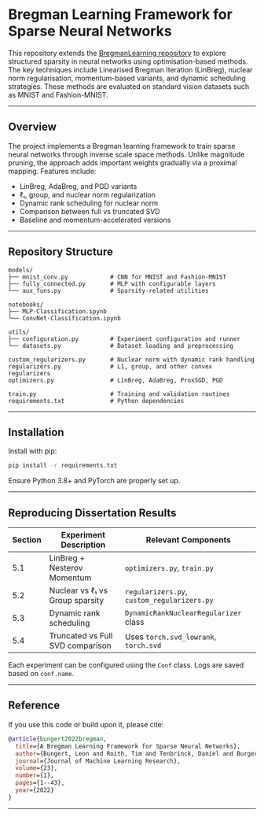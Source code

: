 # Bregman Learning Framework for Sparse Neural Networks

This repository extends the [BregmanLearning repository](https://github.com/TimRoith/BregmanLearning) to explore structured sparsity in neural networks using optimisation-based methods. The key techniques include Linearised Bregman Iteration (LinBreg), nuclear norm regularisation, momentum-based variants, and dynamic scheduling strategies. These methods are evaluated on standard vision datasets such as MNIST and Fashion-MNIST.

---

##  Overview

The project implements a Bregman learning framework to train sparse neural networks through inverse scale space methods. Unlike magnitude pruning, the approach adds important weights gradually via a proximal mapping. Features include:

- LinBreg, AdaBreg, and PGD variants
- ℓ₁, group, and nuclear norm regularization
- Dynamic rank scheduling for nuclear norm
- Comparison between full vs truncated SVD
- Baseline and momentum-accelerated versions

---

## Repository Structure

```
models/
├── mnist_conv.py            # CNN for MNIST and Fashion-MNIST
├── fully_connected.py       # MLP with configurable layers
└── aux_funs.py              # Sparsity-related utilities

notebooks/
├── MLP-Classification.ipynb
└── ConvNet-Classification.ipynb

utils/
├── configuration.py         # Experiment configuration and runner
└── datasets.py              # Dataset loading and preprocessing

custom_regularizers.py       # Nuclear norm with dynamic rank handling
regularizers.py              # L1, group, and other convex regularizers
optimizers.py                # LinBreg, AdaBreg, ProxSGD, PGD

train.py                     # Training and validation routines
requirements.txt             # Python dependencies
```

---

## Installation

Install with pip:

```bash
pip install -r requirements.txt
```

Ensure Python 3.8+ and PyTorch are properly set up.

---



## Reproducing Dissertation Results

| Section | Experiment Description                          | Relevant Components                     |
|---------|--------------------------------------------------|------------------------------------------|
| 5.1     | LinBreg + Nesterov Momentum                     | `optimizers.py`, `train.py`              |
| 5.2     | Nuclear vs ℓ₁ vs Group sparsity                 | `regularizers.py`, `custom_regularizers.py` |
| 5.3     | Dynamic rank scheduling                         | `DynamicRankNuclearRegularizer` class    |
| 5.4     | Truncated vs Full SVD comparison                | Uses `torch.svd_lowrank`, `torch.svd`    |

Each experiment can be configured using the `Conf` class. Logs are saved based on `conf.name`.

---

## Reference

If you use this code or build upon it, please cite:

```bibtex
@article{bungert2022bregman,
  title={A Bregman Learning Framework for Sparse Neural Networks},
  author={Bungert, Leon and Roith, Tim and Tenbrinck, Daniel and Burger, Martin},
  journal={Journal of Machine Learning Research},
  volume={23},
  number={1},
  pages={1--43},
  year={2022}
}
```

---

